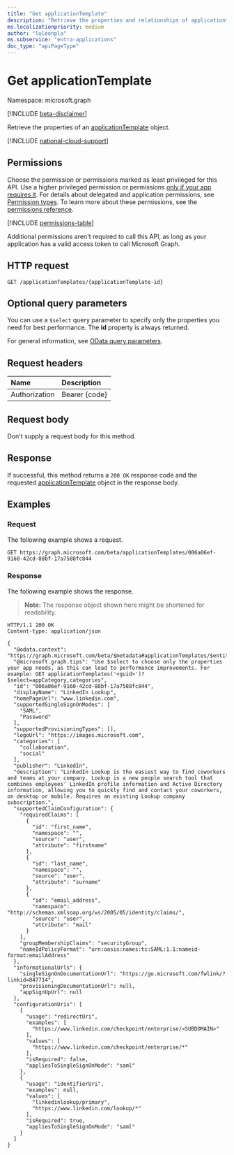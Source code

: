 ```yaml
---
title: "Get applicationTemplate"
description: "Retrieve the properties and relationships of applicationtemplate object."
ms.localizationpriority: medium
author: "luleonpla"
ms.subservice: "entra-applications"
doc_type: "apiPageType"
---
```


# Get applicationTemplate

Namespace: microsoft.graph

[!INCLUDE [beta-disclaimer](../../includes/beta-disclaimer.md)]

Retrieve the properties of an [applicationTemplate](../resources/applicationtemplate.md) object.

[!INCLUDE [national-cloud-support](../../includes/all-clouds.md)]

## Permissions

Choose the permission or permissions marked as least privileged for this API. Use a higher privileged permission or permissions [only if your app requires it](/graph/permissions-overview#best-practices-for-using-microsoft-graph-permissions). For details about delegated and application permissions, see [Permission types](/graph/permissions-overview#permission-types). To learn more about these permissions, see the [permissions reference](/graph/permissions-reference).

<!-- {
  "blockType": "permissions",
  "name": "applicationtemplate-get-permissions"
}
-->

[!INCLUDE [permissions-table](../includes/permissions/applicationtemplate-get-permissions.md)]

Additional permissions aren't required to call this API, as long as your application has a valid access token to call Microsoft Graph.

## HTTP request

<!-- { "blockType": "ignored" } -->

``` http
GET /applicationTemplates/{applicationTemplate-id}
```

## Optional query parameters

You can use a `$select` query parameter to specify only the properties you need for best performance. The **id** property is always returned. 

For general information, see [OData query parameters](/graph/query-parameters).

## Request headers

| Name      |Description|
|:----------|:----------|
| Authorization | Bearer {code} |

## Request body

Don't supply a request body for this method.

## Response

If successful, this method returns a `200 OK` response code and the requested [applicationTemplate](../resources/applicationtemplate.md) object in the response body.

## Examples

### Request

The following example shows a request.

<!-- {
  "blockType": "request",
  "name": "get_applicationtemplate"
}-->

```msgraph-interactive
GET https://graph.microsoft.com/beta/applicationTemplates/006a06ef-9160-42cd-88bf-17a7588fc844
```

### Response

The following example shows the response.

> **Note:** The response object shown here might be shortened for readability. 

<!-- {
  "blockType": "response",
  "truncated": true,
  "@odata.type": "microsoft.graph.applicationTemplate"
} -->

```http
HTTP/1.1 200 OK
Content-type: application/json

{
  "@odata.context": "https://graph.microsoft.com/beta/$metadata#applicationTemplates/$entity",
  "@microsoft.graph.tips": "Use $select to choose only the properties your app needs, as this can lead to performance improvements. For example: GET applicationTemplates('<guid>')?$select=appCategory,categories",
  "id": "006a06ef-9160-42cd-88bf-17a7588fc844",
  "displayName": "LinkedIn Lookup",
  "homePageUrl": "www.linkedin.com",
  "supportedSingleSignOnModes": [
    "SAML",
    "Password"
  ],
  "supportedProvisioningTypes": [],
  "logoUrl": "https://images.microsoft.com",
  "categories": [
    "collaboration",
    "social"
  ],
  "publisher": "LinkedIn",
  "description": "LinkedIn Lookup is the easiest way to find coworkers and teams at your company. Lookup is a new people search tool that combines employees' LinkedIn profile information and Active Directory information, allowing you to quickly find and contact your coworkers, on desktop or mobile. Requires an existing Lookup company subscription.",
  "supportedClaimConfiguration": {
    "requiredClaims": [
      {
        "id": "first_name",
        "namespace": "",
        "source": "user",
        "attribute": "firstname"
      },
      {
        "id": "last_name",
        "namespace": "",
        "source": "user",
        "attribute": "surname"
      },
      {
        "id": "email_address",
        "namespace": "http://schemas.xmlsoap.org/ws/2005/05/identity/claims/",
        "source": "user",
        "attribute": "mail"
      }
    ],
    "groupMembershipClaims": "securityGroup",
    "nameIdPolicyFormat": "urn:oasis:names:tc:SAML:1.1:nameid-format:emailAddress"
  },
  "informationalUrls": {
    "singleSignOnDocumentationUrl": "https://go.microsoft.com/fwlink/?linkid=847714",
    "provisioningDocumentationUrl": null,
    "appSignUpUrl": null
  },
  "configurationUris": [
    {
      "usage": "redirectUri",
      "examples": [
        "https://www.linkedin.com/checkpoint/enterprise/<SUBDOMAIN>"
      ],
      "values": [
        "https://www.linkedin.com/checkpoint/enterprise/*"
      ],
      "isRequired": false,
      "appliesToSingleSignOnMode": "saml"
    },
    {
      "usage": "identifierUri",
      "examples": null,
      "values": [
        "linkedinlookup/primary",
        "https://www.linkedin.com/lookup/*"
      ],
      "isRequired": true,
      "appliesToSingleSignOnMode": "saml"
    }
  ]
}
```

<!-- uuid: 16cd6b66-4b1a-43a1-adaf-3a886856ed98
2019-02-04 14:57:30 UTC -->
<!-- {
  "type": "#page.annotation",
  "description": "Get applicationTemplate",
  "keywords": "",
  "section": "documentation",
  "tocPath": ""
}-->



